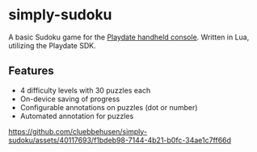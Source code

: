 # simply-sudoku

A basic Sudoku game for the [Playdate handheld console](https://play.date/). Written in Lua, utilizing the Playdate SDK.

## Features

- 4 difficulty levels with 30 puzzles each
- On-device saving of progress
- Configurable annotations on puzzles (dot or number)
- Automated annotation for puzzles

https://github.com/cluebbehusen/simply-sudoku/assets/40117693/f1bdeb98-7144-4b21-b0fc-34ae1c7ff66d


